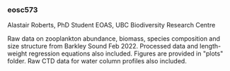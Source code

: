 ### eosc573


Alastair Roberts, PhD Student EOAS, UBC Biodiversity Research Centre

Raw data on zooplankton abundance, biomass, species composition and size structure from Barkley Sound Feb 2022. Processed data and length-weight regression equations also included. Figures are provided in "plots" folder.
Raw CTD data for water column profiles also included.
